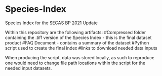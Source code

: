 # Species-Index
Species Index for the SECAS BP 2021 Update

Within this repository are the following artifacts: 
#Compressed folder containing the .tiff version of the Species Index - this is the final dataset product
#FAQ Document - contains a summary of the dataset
#Python script used to create the final index
#links to download needed data inputs


When producing the script, data was stored locally, as such to reproduce one would need to change file path locations within the script for the needed input datasets.
